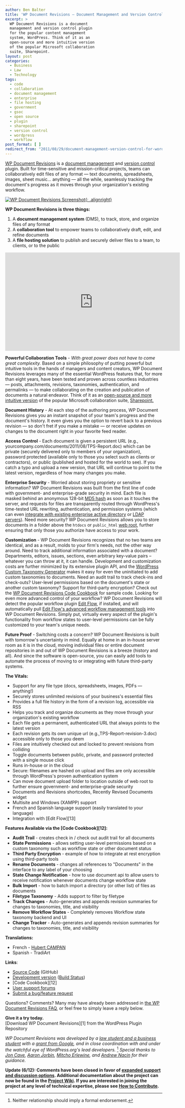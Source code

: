 ```yaml
---
author: Ben Balter
title: 'WP Document Revisions — Document Management and Version Control for WordPress'
excerpt: >
  WP Document Revisions is a document
  management and version control plugin
  for the popular content management
  system, WordPress. Think of it as an
  open-source and more intuitive version
  of the popular Microsoft collaboration
  suite, Sharepoint.
layout: post
categories:
  - Business
  - Law
  - Technology
tags:
  - code
  - collaboration
  - document management
  - enterprise
  - file hosting
  - government
  - gsoc
  - open source
  - plugin
  - sharepoint
  - version control
  - wordpress
  - workflow
post_format: [ ]
redirect_from: "2011/08/29/document-management-version-control-for-wordpress/"
---
```

[WP Document Revisions](http://wordpress.org/extend/plugins/wp-document-revisions/) is a [document management](http://en.wikipedia.org/wiki/Document_management_system) and [version control](http://en.wikipedia.org/wiki/Revision_control) plugin. Built for time-sensitive and mission-critical projects, teams can collaboratively edit files of any format — text documents, spreadsheets, images, sheet music… anything — all the while, seamlessly tracking the document's progress as it moves through your organization's existing workflow.

[![WP Document Revisions Screenshot](http://ben.balter.com/wp-content/uploads/2011/07/wp-document-revisions-screen-shot-300x226.png
){: .alignright}][4]

**WP Document Revisions is three things:**

1.  A **document management system** (DMS), to track, store, and organize files of any format
2.  A **collaboration tool** to empower teams to collaboratively draft, edit, and refine documents
3.  A **file hosting solution** to publish and securely deliver files to a team, to clients, or to the public

<iframe width="560" height="315" src="http://www.youtube.com/embed/VpsTNSiJKis" frameborder="0" allowfullscreen="true" title="Video introduction to WP Document Revisions"></iframe>

**Powerful Collaboration Tools** - *With great power does not have to come great complexity.* Based on a simple philosophy of putting powerful but intuitive tools in the hands of managers and content creators, WP Document Revisions leverages many of the essential WordPress features that, for more than eight years, have been tested and proven across countless industries — posts, attachments, revisions, taxonomies, authentication, and permalinks — to make collaborating on the creation and publication of documents a natural endeavor. Think of it as an [open-source and more intuitive version](http://ben.balter.com/2011/04/04/when-all-you-have-is-a-pair-of-bolt-cutters/) of the popular Microsoft collaboration suite, [Sharepoint.](http://sharepoint.microsoft.com/en-us/Pages/default.aspx)

**Document History** - At each step of the authoring process, WP Document Revisions gives you an instant snapshot of your team's progress and the document's history. It even gives you the option to revert back to a previous revision — so don't fret if you make a mistake — or receive updates on changes to the document right in your favorite feed reader.

**Access Control** - Each document is given a persistent URL (e.g., yourcompany.com/documents/2011/08/TPS-Report.doc) which can be private (securely delivered only to members of your organization), password protected (available only to those you select such as clients or contractors), or public (published and hosted for the world to see). If you catch a typo and upload a new version, that URL will continue to point to the latest version, regardless of how many changes you make.

**Enterprise Security** - Worried about storing propriety or sensitive information? WP Document Revisions was built from the first line of code with government- and enterprise-grade security in mind. Each file is masked behind an anonymous 128-bit [MD5 hash](http://en.wikipedia.org/wiki/MD5) as soon as it touches the server, and requests for files are transparently routed through WordPress's time-tested URL rewriting, authentication, and permission systems (which can even [integrate with existing enterprise active directory](http://wordpress.org/extend/plugins/active-directory-integration/) or [LDAP servers](http://wordpress.org/extend/plugins/simple-ldap-login/)). Need more security? WP Document Revisions allows you to store documents in a folder above the `htdocs` or `public_html` [web root](http://httpd.apache.org/docs/2.0/mod/core.html#documentroot), further ensuring that only those you authorize have access to your work.

**Customization** - WP Document Revisions recognizes that no two teams are identical, and as a result, molds to your firm's needs, not the other way around. Need to track additional information associated with a document? Departments, editors, issues, sections, even arbitrary key-value pairs – whatever you can throw at it, it can handle. Development and customization costs are further minimized by its extensive plugin API, and the [WordPress Custom Taxonomy Generator](http://themergency.com/generators/wordpress-custom-taxonomy/) makes it easy for even the uninitiated to add custom taxonomies to documents. Need an audit trail to track check-ins and check-outs? User-level permissions based on the document's state or another custom taxonomy? Support for third-party encryption? Check out the [WP Document Revisions Code Cookbook](https://github.com/benbalter/WP-Document-Revisions-Code-Cookbook) for sample code. Looking for even more advanced control of your workflow? WP Document Revisions will detect the popular workflow plugin [Edit Flow](http://editflow.org/), if installed, and will automatically pull [Edit Flow's advanced workflow management tools](http://ben.balter.com/2011/10/24/advanced-workflow-management-tools-for-wp-document-revisions/) into WP Document Revisions. Simply put, virtually every aspect of the plugin's functionality from workflow states to user-level permissions can be fully customized to your team's unique needs.

**Future Proof** - Switching costs a concern? WP Document Revisions is built with tomorrow's uncertainty in mind. Equally at home in an in-house server room as it is in the cloud, moving individual files or entire document repositories in and out of WP Document Revisions is a breeze (history and all). And since the software is open-source, you can easily add tools to automate the process of moving to or integrating with future third-party systems.

**The Vitals:**

*   Support for any file type (docs, spreadsheets, images, PDFs — anything!)
*   Securely stores unlimited revisions of your business's essential files
*   Provides a full file history in the form of a revision log, accessible via RSS
*   Helps you track and organize documents as they move through your organization's existing workflow
*   Each file gets a permanent, authenticated URL that always points to the latest version
*   Each revision gets its own unique url (e.g.,TPS-Report-revision-3.doc) accessible only to those you deem
*   Files are intuitively checked out and locked to prevent revisions from colliding
*   Toggle documents between public, private, and password protected with a single mouse click
*   Runs in-house or in the cloud
*   Secure: filenames are hashed on upload and files are only accessible through WordPress's proven authentication system
*   Can move document upload folder to location outside of web root to further ensure government- and enterprise-grade security
*   Documents and Revisions shortcodes, Recently Revised Documents widget
*   Multisite and Windows (XAMPP) support
*   French and Spanish language support (easily translated to your language)
*   Integration with [Edit Flow][13]

**Features Available via the [Code Cookbook][12]:**

*   **Audit Trail** - creates check in / check out audit trail for all documents
*   **State Permissions** - allows setting user-level permissions based on a custom taxonomy such as workflow state or other document status
*   **Third Party Encryption** - example of how to integrate at rest encryption using third-party tools
*   **Rename Documents** - changes all references to "Documents" in the interface to any label of your choosing
*   **State Change Notification** - how to use document api to allow users to receive notification whenever documents change workflow state
*   **Bulk Import** - how to batch import a directory (or other list) of files as documents
*   **Filetype Taxonomy** - Adds support to filter by filetype
*   **Track Changes** - Auto-generates and appends revision summaries for changes to taxonomies, title, and visibility
*   **Remove Workflow States** - Completely removes Workflow state taxonomy backend and UI
*   **Change Tracker** - Auto-generates and appends revision summaries for changes to taxonomies, title, and visibility

**Translations:**

*   French - [Hubert CAMPAN](http://omnimaki.com/)
*   Spanish - TradiArt

**Links**:

*   [Source Code](https://github.com/benbalter/WP-Document-Revisions/) (GitHub)
*   [Development version](https://github.com/benbalter/WP-Document-Revisions/tree/develop) ([Build Status](http://travis-ci.org/#!/benbalter/WP-Document-Revisions))
*   [Code Cookbook][12]
*   [User support forums](http://wordpress.org/tags/wp-document-revisions)
*   [Submit a bug/feature request](https://github.com/benbalter/WP-Document-Revisions/issues)

Questions? Comments? Many may have already been addressed in [the WP Document Revisions FAQ](http://wordpress.org/extend/plugins/wp-document-revisions/faq/), or feel free to simply leave a reply below.

**Give it a try today.**  
[Download WP Document Revisions][1] from the WordPress Plugin Repository

*WP Document Revisions was developed by a [law student and a business student](http://ben.balter.com) with a [grant from Google](http://code.google.com/soc/), and in close coordination with and under the watchful eye of WordPress.org's lead developers.* [^1] *Special thanks to [Jon Cave](http://joncave.co.uk/), [Aaron Jorbin](http://aaron.jorb.in/), [Mitcho Erlewine](http://mitcho.com/), and [Andrew Nacin](http://andrewnacin.com/) for their guidance.*

**Update (6/12): Comments have been closed in favor of [expanded support and discussion options](https://github.com/benbalter/WP-Document-Revisions/wiki/Where-to-get-Support-or-Report-an-Issue). Additional documentation about the project can now be found in the [Project Wiki](https://github.com/benbalter/WP-Document-Revisions/wiki). If you are interested in joining the project at any level of technical expertise, please see [How to Contribute](https://github.com/benbalter/WP-Document-Revisions/wiki/How-to-Contribute).**

[^1]:  Neither relationship should imply a formal endorsement.

[4]: http://ben.balter.com/wp-content/uploads/2011/07/wp-document-revisions-screen-shot.png
[16]: http://www.tradiart.com/
[23]: http://ben.balter.com/wp-content/uploads/2011/08/wp-document-revisions.png
[27]: #note-2020-1 " Neither relationship should imply a formal endorsement."
